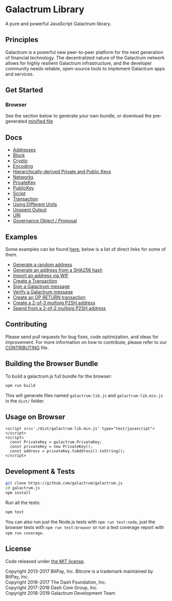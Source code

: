 Galactrum Library
================


A pure and powerful JavaScript Galactrum library.

## Principles

Galactrum is a powerful new peer-to-peer platform for the next generation of financial technology. The decentralized nature of the Galactrum network allows for highly resilient Galactrum infrastructure, and the developer community needs reliable, open-source tools to implement Galactrum apps and services.

## Get Started
### Browser

See the section below to generate your own bundle, or download the pre-generated [minified file](dist/galactrum-lib.min.js)


## Docs

* [Addresses](docs/address.md)
* [Block](docs/block.md)
* [Crypto](docs/crypto.md)
* [Encoding](docs/encoding.md)
* [Hierarchically-derived Private and Public Keys](docs/hierarchical.md)
* [Networks](docs/networks.md)
* [PrivateKey](docs/privatekey.md)
* [PublicKey](docs/publickey.md)
* [Script](docs/script.md)
* [Transaction](docs/transaction.md)
* [Using Different Units](docs/unit.md)
* [Unspent Output](docs/unspentoutput.md)
* [URI](docs/uri.md)
* [Governance Object / Proposal](docs/govobject/govobject.md)

## Examples

Some examples can be found [here](docs/examples.md), below is a list of direct links for some of them.


* [Generate a random address](docs/examples.md#generate-a-random-address)
* [Generate an address from a SHA256 hash](docs/examples.md#generate-a-address-from-a-sha256-hash)
* [Import an address via WIF](docs/examples.md#import-an-address-via-wif)
* [Create a Transaction](docs/examples.md#create-a-transaction)
* [Sign a Galactrum message](docs/examples.md#sign-a-bitcoin-message)
* [Verify a Galactrum message](docs/examples.md#verify-a-bitcoin-message)
* [Create an OP RETURN transaction](docs/examples.md#create-an-op-return-transaction)
* [Create a 2-of-3 multisig P2SH address](docs/examples.md#create-a-2-of-3-multisig-p2sh-address)
* [Spend from a 2-of-2 multisig P2SH address](docs/examples.md#spend-from-a-2-of-2-multisig-p2sh-address)

## Contributing

Please send pull requests for bug fixes, code optimization, and ideas for improvement. For more information on how to contribute, please refer to our [CONTRIBUTING](https://github.com/galactrum/galactrum.js/blob/master/CONTRIBUTING.md) file.

## Building the Browser Bundle

To build a galactrum.js full bundle for the browser:

```sh
npm run build
```

This will generate files named `galactrum-lib.js` and `galactrum-lib.min.js` in the `dist/` folder.

## Usage on Browser

```
<script src='./dist/galactrum-lib.min.js' type="text/javascript"></script>
<script>
  const PrivateKey = galactrum.PrivateKey;
  const privateKey = new PrivateKey();
  const address = privateKey.toAddress().toString();
</script>
```

## Development & Tests

```sh
git clone https://github.com/galactrum/galactrum.js
cd galactrum.js
npm install
```

Run all the tests:

```sh
npm test
```

You can also run just the Node.js tests with `npm run test:node`, just the browser tests with `npm run test:browser`
or run a test coverage report with `npm run coverage`.

## License

Code released under [the MIT license](LICENSE).

Copyright 2013-2017 BitPay, Inc. Bitcore is a trademark maintained by BitPay, Inc.  
Copyright 2016-2017 The Dash Foundation, Inc.  
Copyright 2017-2018 Dash Core Group, Inc.  
Copyright 2018-2019 Galactrum Development Team

